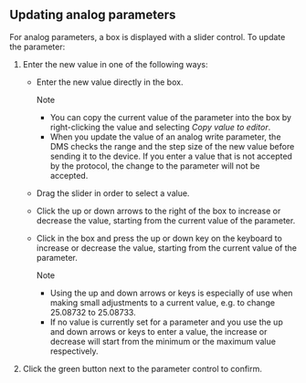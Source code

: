 ## Updating analog parameters

For analog parameters, a box is displayed with a slider control. To update the parameter:

1. Enter the new value in one of the following ways:

    - Enter the new value directly in the box.

        > [!NOTE]
        > -  You can copy the current value of the parameter into the box by right-clicking the value and selecting *Copy value to editor*.
        > -  When you update the value of an analog write parameter, the DMS checks the range and the step size of the new value before sending it to the device. If you enter a value that is not accepted by the protocol, the change to the parameter will not be accepted.

    - Drag the slider in order to select a value.

    - Click the up or down arrows to the right of the box to increase or decrease the value, starting from the current value of the parameter.

    - Click in the box and press the up or down key on the keyboard to increase or decrease the value, starting from the current value of the parameter.

        > [!NOTE]
        > -  Using the up and down arrows or keys is especially of use when making small adjustments to a current value, e.g. to change 25.08732 to 25.08733.
        > -  If no value is currently set for a parameter and you use the up and down arrows or keys to enter a value, the increase or decrease will start from the minimum or the maximum value respectively.

2. Click the green button next to the parameter control to confirm.
